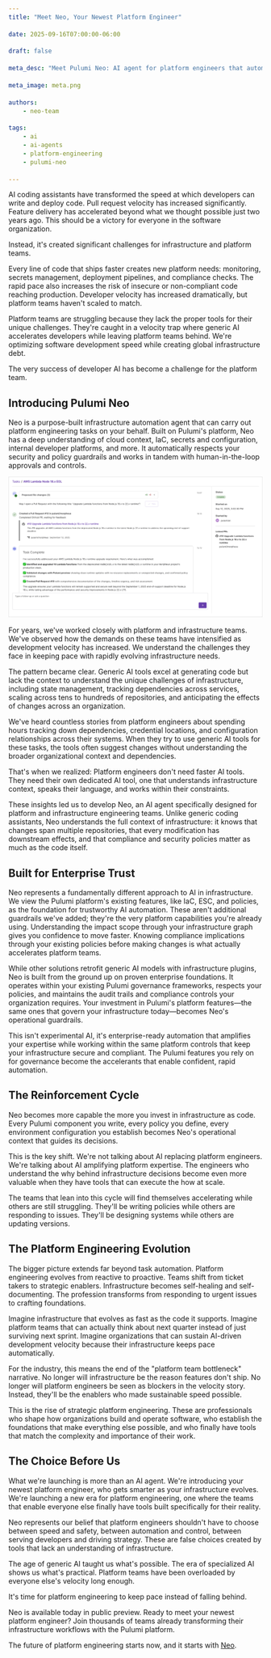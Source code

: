 ```yaml
---
title: "Meet Neo, Your Newest Platform Engineer"

date: 2025-09-16T07:00:00-06:00

draft: false

meta_desc: "Meet Pulumi Neo: AI agent for platform engineers that automates infrastructure tasks with built-in guardrails. Focus on strategic work, not tedium."

meta_image: meta.png

authors:
    - neo-team

tags:
    - ai
    - ai-agents
    - platform-engineering
    - pulumi-neo

---
```


AI coding assistants have transformed the speed at which developers can write and deploy code. Pull request velocity has increased significantly. Feature delivery has accelerated beyond what we thought possible just two years ago. This should be a victory for everyone in the software organization.

Instead, it's created significant challenges for infrastructure and platform teams.

<!--more-->

Every line of code that ships faster creates new platform needs: monitoring, secrets management, deployment pipelines, and compliance checks. The rapid pace also increases the risk of insecure or non-compliant code reaching production. Developer velocity has increased dramatically, but platform teams haven't scaled to match.

Platform teams are struggling because they lack the proper tools for their unique challenges. They're caught in a velocity trap where generic AI accelerates developers while leaving platform teams behind. We're optimizing software development speed while creating global infrastructure debt.

The very success of developer AI has become a challenge for the platform team.

## Introducing Pulumi Neo

Neo is a purpose-built infrastructure automation agent that can carry out platform engineering tasks on your behalf. Built on Pulumi's platform, Neo has a deep understanding of cloud context, IaC, secrets and configuration, internal developer platforms, and more. It automatically respects your security and policy guardrails and works in tandem with human-in-the-loop approvals and controls.

![Pulumi Neo automating AWS Lambda Node.js runtime upgrades with policy validation and pull request creation](introducing-pulumi-neo.png)

For years, we've worked closely with platform and infrastructure teams. We've observed how the demands on these teams have intensified as development velocity has increased. We understand the challenges they face in keeping pace with rapidly evolving infrastructure needs.

The pattern became clear. Generic AI tools excel at generating code but lack the context to understand the unique challenges of infrastructure, including state management, tracking dependencies across services, scaling across tens to hundreds of repositories, and anticipating the effects of changes across an organization.

We've heard countless stories from platform engineers about spending hours tracking down dependencies, credential locations, and configuration relationships across their systems. When they try to use generic AI tools for these tasks, the tools often suggest changes without understanding the broader organizational context and dependencies.

That's when we realized: Platform engineers don't need faster AI tools. They need their own dedicated AI tool, one that understands infrastructure context, speaks their language, and works within their constraints.

These insights led us to develop Neo, an AI agent specifically designed for platform and infrastructure engineering teams. Unlike generic coding assistants, Neo understands the full context of infrastructure: it knows that changes span multiple repositories, that every modification has downstream effects, and that compliance and security policies matter as much as the code itself.

## Built for Enterprise Trust

Neo represents a fundamentally different approach to AI in infrastructure. We view the Pulumi platform's existing features, like IaC, ESC, and policies, as the foundation for trustworthy AI automation. These aren't additional guardrails we've added; they're the very platform capabilities you're already using. Understanding the impact scope through your infrastructure graph gives you confidence to move faster. Knowing compliance implications through your existing policies before making changes is what actually accelerates platform teams.

While other solutions retrofit generic AI models with infrastructure plugins, Neo is built from the ground up on proven enterprise foundations. It operates within your existing Pulumi governance frameworks, respects your policies, and maintains the audit trails and compliance controls your organization requires. Your investment in Pulumi's platform features—the same ones that govern your infrastructure today—becomes Neo's operational guardrails.

This isn't experimental AI, it's enterprise-ready automation that amplifies your expertise while working within the same platform controls that keep your infrastructure secure and compliant. The Pulumi features you rely on for governance become the accelerants that enable confident, rapid automation.

## The Reinforcement Cycle

Neo becomes more capable the more you invest in infrastructure as code. Every Pulumi component you write, every policy you define, every environment configuration you establish becomes Neo's operational context that guides its decisions.

This is the key shift. We're not talking about AI replacing platform engineers. We're talking about AI amplifying platform expertise. The engineers who understand the why behind infrastructure decisions become even more valuable when they have tools that can execute the how at scale.

The teams that lean into this cycle will find themselves accelerating while others are still struggling. They'll be writing policies while others are responding to issues. They'll be designing systems while others are updating versions.

## The Platform Engineering Evolution

The bigger picture extends far beyond task automation. Platform engineering evolves from reactive to proactive. Teams shift from ticket takers to strategic enablers. Infrastructure becomes self-healing and self-documenting. The profession transforms from responding to urgent issues to crafting foundations.

Imagine infrastructure that evolves as fast as the code it supports. Imagine platform teams that can actually think about next quarter instead of just surviving next sprint. Imagine organizations that can sustain AI-driven development velocity because their infrastructure keeps pace automatically.

For the industry, this means the end of the "platform team bottleneck" narrative. No longer will infrastructure be the reason features don't ship. No longer will platform engineers be seen as blockers in the velocity story. Instead, they'll be the enablers who made sustainable speed possible.

This is the rise of strategic platform engineering. These are professionals who shape how organizations build and operate software, who establish the foundations that make everything else possible, and who finally have tools that match the complexity and importance of their work.

## The Choice Before Us

What we're launching is more than an AI agent. We're introducing your newest platform engineer, who gets smarter as your infrastructure evolves. We're launching a new era for platform engineering, one where the teams that enable everyone else finally have tools built specifically for their reality.

Neo represents our belief that platform engineers shouldn't have to choose between speed and safety, between automation and control, between serving developers and driving strategy. These are false choices created by tools that lack an understanding of infrastructure.

The age of generic AI taught us what's possible. The era of specialized AI shows us what's practical. Platform teams have been overloaded by everyone else's velocity long enough.

It's time for platform engineering to keep pace instead of falling behind.

Neo is available today in public preview. Ready to meet your newest platform engineer? Join thousands of teams already transforming their infrastructure workflows with the Pulumi platform.

The future of platform engineering starts now, and it starts with [Neo](/docs/iac/neo/).
